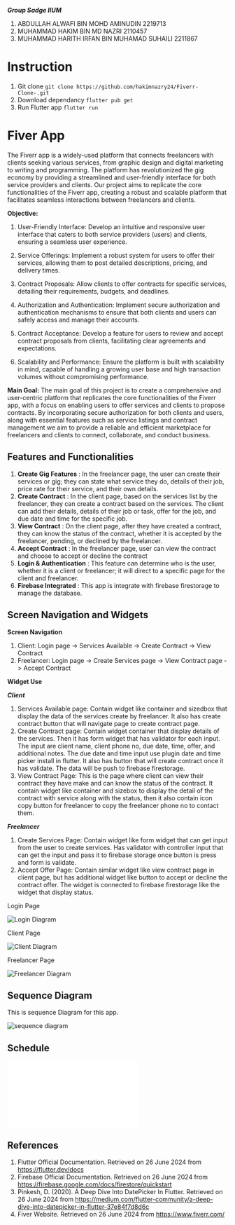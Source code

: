 ***Group Sadge IIUM***
1. ABDULLAH ALWAFI BIN MOHD AMINUDIN 2219713
2. MUHAMMAD HAKIM BIN MD NAZRI 2110457
3. MUHAMMAD HARITH IRFAN BIN MUHAMAD SUHAILI 2211867

# Instruction
1. Git clone
`git clone https://github.com/hakimnazry24/Fiverr-Clone-.git`
2. Download dependancy
`flutter pub get`
3. Run Flutter app
`flutter run`


# Fiver App
The Fiverr app is a widely-used platform that connects freelancers with clients seeking various services, from graphic design and digital marketing to writing and programming. The platform has revolutionized the gig economy by providing a streamlined and user-friendly interface for both service providers and clients. Our project aims to replicate the core functionalities of the Fiverr app, creating a robust and scalable platform that facilitates seamless interactions between freelancers and clients.

**Objective:**
1. User-Friendly Interface: Develop an intuitive and responsive user interface that caters to both service providers (users) and clients, ensuring a seamless user experience.

2. Service Offerings: Implement a robust system for users to offer their services, allowing them to post detailed descriptions, pricing, and delivery times.

3. Contract Proposals: Allow clients to offer contracts for specific services, detailing their requirements, budgets, and deadlines.

4. Authorization and Authentication: Implement secure authorization and authentication mechanisms to ensure that both clients and users can safely access and manage their accounts.

5. Contract Acceptance: Develop a feature for users to review and accept contract proposals from clients, facilitating clear agreements and expectations.

6. Scalability and Performance: Ensure the platform is built with scalability in mind, capable of handling a growing user base and high transaction volumes without compromising performance.

**Main Goal:**
The main goal of this project is to create a comprehensive and user-centric platform that replicates the core functionalities of the Fiverr app, with a focus on enabling users to offer services and clients to propose contracts. By incorporating secure authorization for both clients and users, along with essential features such as service listings and contract management we aim to provide a reliable and efficient marketplace for freelancers and clients to connect, collaborate, and conduct business.

## Features and Functionalities
1. **Create Gig Features** : In the freelancer page, the user can create their services or gig; they can state what service they do, details of their job, price rate for their service, and their own details.
2. **Create Contract** : In the client page, based on the services list by the freelancer, they can create a contract based on the services. The client can add their details, details of their job or task, offer for the job, and due date and time for the specific job.
3. **View Contract** : On the client page, after they have created a contract, they can know the status of the contract, whether it is accepted by the freelancer, pending, or declined by the freelancer.
4. **Accept Contract** : In the freelancer page, user can view the contract and choose to accept or decline the contract
5. **Login & Authentication** : This feature can determine who is the user, whether it is a client or freelancer; it will direct to a specific page for the client and freelancer.
6. **Firebase Integrated** : This app is integrate with firebase firestorage to manage the database.
 
## Screen Navigation and Widgets
**Screen Navigation**
1. Client: Login page -> Services Available -> Create Contract -> View Contract
2. Freelancer: Login page -> Create Services page -> View Contract page -> Accept Contract

**Widget Use**

***Client***
1. Services Available page: Contain widget like container and sizedbox that display the data of the services create by freelancer. It also has create contract button that will navigate page to create contract page.
2. Create Contract page: Contain widget container that display details of the services. Then it has form widget that has validator for each input. The input are client name, client phone no, due date, time, offer, and additional notes. The due date and time input use plugin date and time picker install in flutter. It also has button that will create contract once it has validate. The data will be push to firebase firestorage.
3. View Contract Page: This is the page where client can view their contract they have make and can know the status of the contract. It contain widget like container and sizebox to display the detail of the contract with service along with the status, then it also contain icon copy button for freelancer to copy the freelancer phone no to contact them.

***Freelancer***
1. Create Services Page: Contain widget like form widget that can get input from the user to create services. Has validator with controller input that can get the input and pass it to firebase storage once button is press and form is validate.
2. Accept Offer Page: Contain similar widget like view contract page in client page, but has additional widget like button to accept or decline the contract offer. The widget is connected to firebase firestorage like the widget that display status.

Login Page

![Login Diagram](loginpage.png)

Client Page

![Client Diagram](clientpage.png)

Freelancer Page

![Freelancer Diagram](freelancerpage.png)

## Sequence Diagram

This is sequence Diagram for this app.

![sequence diagram](FiverrApp.drawio.png)

## Schedule

![sequence schedule](project_schedule.pdf)

## References

1. Flutter Official Documentation. Retrieved on 26 June 2024 from https://flutter.dev/docs
2. Firebase Official Documentation. Retrieved on 26 June 2024 from https://firebase.google.com/docs/firestore/quickstart
3. Pinkesh, D. (2020). A Deep Dive Into DatePicker In Flutter. Retrieved on 26 June 2024 from https://medium.com/flutter-community/a-deep-dive-into-datepicker-in-flutter-37e84f7d8d6c
4. Fiver Website. Retrieved on 26 June 2024 from https://www.fiverr.com/



